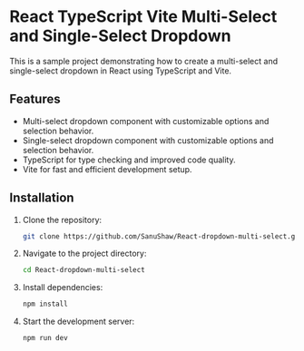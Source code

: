 # React TypeScript Vite Multi-Select and Single-Select Dropdown

This is a sample project demonstrating how to create a multi-select and single-select dropdown in React using TypeScript and Vite.

## Features

- Multi-select dropdown component with customizable options and selection behavior.
- Single-select dropdown component with customizable options and selection behavior.
- TypeScript for type checking and improved code quality.
- Vite for fast and efficient development setup.

## Installation

1. Clone the repository:

   ```bash
   git clone https://github.com/SanuShaw/React-dropdown-multi-select.git
2. Navigate to the project directory:

   ```bash
   cd React-dropdown-multi-select
3. Install dependencies:

   ```bash
   npm install
4. Start the development server:

   ```bash
   npm run dev
